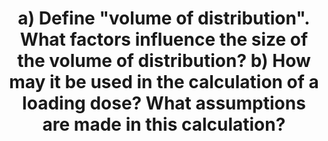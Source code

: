 ---
title: "a) Define \"volume of distribution\". What factors influence the size of the volume of distribution? b) How may it be used in the calculation of a loading dose? What assumptions are made in this calculation?"
entityType: SAQ
exam: PEX
college: ANZCA
year: 2021
sitting: B
question: 3
passRate: 60
EC_expectedDomains:
- "correct definition of volume of distribution (Vd)"
- "discussion on the drug, patient and pathological factors which influence the size of Vd"
- "explanation of loading dose with a correct equation that incorporated Vd"
- "outline of the assumptions made with the above calculation based on pharmacokinetic principles"
EC_extraCredit:
- "Leniency was applied to the definition and alternative terms for “apparent” were accepted."
- "Few candidates demonstrated a clear understanding why this volume is “apparent”."
EC_errorsCommon:
- "many candidates attributed increased Vd to high protein binding. Although this is true for amiodarone (a frequently quoted example), its large Vd is due to high lipid solubility and avid binding to tissue proteins after long term therapy. Very few drugs have the same pharmacokinetic property as amiodarone. In general pharmacokinetics, the effects of plasma proteins are crucial in highly protein-bound drugs given intravenously because binding to plasma proteins render crossing of membranes difficult and confine the drug within the vascular compartment."
- "The second section of the question was frequently poorly answered with minimal detail."
- "Many answers contain repetitions if candidates chose to discuss the assumptions made based on the factors which they already discussed earlier."
- "Some answers included discussion of half-lives of drugs or a diagram of the multi-compartment model which were not required to pass this question."
---